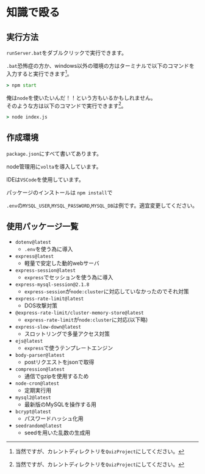 # 知識で殴る

## 実行方法

`runServer.bat`をダブルクリックで実行できます。

`.bat`恐怖症の方か、windows以外の環境の方はターミナルで以下のコマンドを入力すると実行できます[^2]。
```cmd
> npm start
```

俺は`node`を使いたいんだ！！という方もいるかもしれません。
<br>
そのような方は以下のコマンドで実行できます[^2]。
```cmd
> node index.js
```

## 作成環境
`package.json`にすべて書いてあります。

node管理用に`volta`を導入しています。

IDEは`VSCode`を使用しています。

パッケージのインストールは
`npm install`で

`.env`の`MYSQL_USER`,`MYSQL_PASSWORD`,`MYSQL_DB`は例です。適宜変更してください。

## 使用パッケージ一覧
* `dotenv@latest`
  * `.env`を使う為に導入
* `express@latest`
  * 軽量で安定した動的webサーバ
* `express-session@latest`
  * `express`でセッションを使う為に導入
* `express-mysql-session@2.1.8`
  * `express-session`が`node:cluster`に対応していなかったのでそれ対策
* `express-rate-limit@latest`
  * DOS攻撃対策
* `@express-rate-limit/cluster-memory-store@latest`
  * `express-rate-limit`が`node:cluster`に対応(以下略)
* `express-slow-down@latest`
  * スロットリングで多量アクセス対策
* `ejs@latest`
  * `express`で使うテンプレートエンジン
* `body-parser@latest`
  * postリクエストをjsonで取得
* `compression@latest`
  * 通信でgzipを使用するため
* `node-cron@latest`
  * 定期実行用
* `mysql2@latest`
  * 最新版のMySQLを操作する用
* `bcrypt@latest`
  * パスワードハッシュ化用
* `seedrandom@latest`
  * seedを用いた乱数の生成用


[^1]: 最終更新が2019なので問題の鮮度が悪い
[^2]: 当然ですが、カレントディレクトリを`QuizProject`にしてください。
